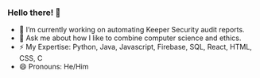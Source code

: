 ### Hello there! 👋

- 🔭 I’m currently working on automating Keeper Security audit reports.
- 💬 Ask me about how I like to combine computer science and ethics.
- ⚡ My Expertise: Python, Java, Javascript, Firebase, SQL, React, HTML, CSS, C
- 😄 Pronouns: He/Him

<!--
**csmith-03/csmith-03** is a ✨ _special_ ✨ repository because its `README.md` (this file) appears on your GitHub profile.

Here are some ideas to get you started:

- 🔭 I’m currently working on ...
- 🌱 I’m currently learning ...
- 👯 I’m looking to collaborate on ...
- 🤔 I’m looking for help with ...
- 💬 Ask me about ...
- 📫 How to reach me: ...
- 😄 Pronouns: ...
- ⚡ Fun fact: ...
-->

